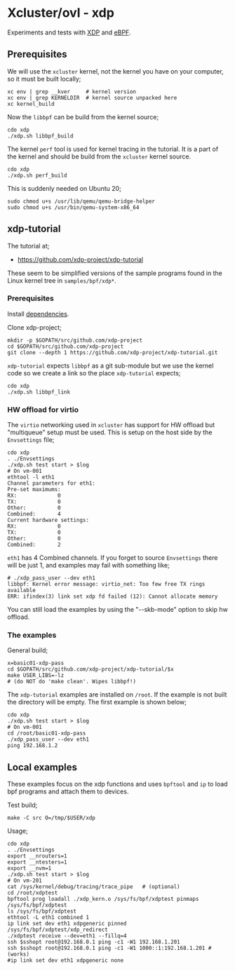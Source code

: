 # Xcluster/ovl - xdp

Experiments and tests with
[XDP](https://en.wikipedia.org/wiki/Express_Data_Path) and
[eBPF](https://ebpf.io/).

## Prerequisites

We will use the `xcluster` kernel, not the kernel you have on your
computer, so it must be built locally;

```
xc env | grep __kver     # kernel version
xc env | grep KERNELDIR  # kernel source unpacked here
xc kernel_build
```

Now the `libbpf` can be build from the kernel source;

```
cdo xdp
./xdp.sh libbpf_build
```

The kernel `perf` tool is used for kernel tracing in the tutorial. It
is a part of the kernel and should be build from the `xcluster` kernel
source.

```
cdo xdp
./xdp.sh perf_build
```

This is suddenly needed on Ubuntu 20;
```
sudo chmod u+s /usr/lib/qemu/qemu-bridge-helper
sudo chmod u+s /usr/bin/qemu-system-x86_64
```

## xdp-tutorial

The tutorial at;

* https://github.com/xdp-project/xdp-tutorial

These seem to be simplified versions of the sample programs found in
the Linux kernel tree in `samples/bpf/xdp*`.


### Prerequisites

Install
[dependencies](https://github.com/xdp-project/xdp-tutorial/blob/master/setup_dependencies.org).

Clone xdp-project;
```
mkdir -p $GOPATH/src/github.com/xdp-project
cd $GOPATH/src/github.com/xdp-project
git clone --depth 1 https://github.com/xdp-project/xdp-tutorial.git
```

`xdp-tutorial` expects `libbpf` as a git sub-module but we use the
kernel code so we create a link so the place `xdp-tutorial` expects;

```
cdo xdp
./xdp.sh libbpf_link
```

### HW offload for virtio

The `virtio` networking used in `xcluster` has support for HW offload
but "multiqueue" setup must be used. This is setup on the host side by
the `Envsettings` file;

```
cdo xdp
. ./Envsettings
./xdp.sh test start > $log
# On vm-001
ethtool -l eth1
Channel parameters for eth1:
Pre-set maximums:
RX:             0
TX:             0
Other:          0
Combined:       4
Current hardware settings:
RX:             0
TX:             0
Other:          0
Combined:       2
```

`eth1` has 4 Combined channels. If you forget to source `Envsettings`
there will be just 1, and examples may fail with something like;

```
# ./xdp_pass_user --dev eth1
libbpf: Kernel error message: virtio_net: Too few free TX rings available
ERR: ifindex(3) link set xdp fd failed (12): Cannot allocate memory
```

You can still load the examples by using the "--skb-mode" option to
skip hw offload.


### The examples

General build;
```
x=basic01-xdp-pass
cd $GOPATH/src/github.com/xdp-project/xdp-tutorial/$x
make USER_LIBS=-lz
# (do NOT do 'make clean'. Wipes libbpf!)
```

The `xdp-tutorial` examples are installed on `/root`. If the example
is not built the directory will be empty. The first example is shown
below;

```
cdo xdp
./xdp.sh test start > $log
# On vm-001
cd /root/basic01-xdp-pass
./xdp_pass_user --dev eth1
ping 192.168.1.2
```

## Local examples

These examples focus on the xdp functions and uses `bpftool` and `ip`
to load bpf programs and attach them to devices.

Test build;
```
make -C src O=/tmp/$USER/xdp
```

Usage;
```
cdo xdp
. ./Envsettings
export __nrouters=1
export __ntesters=1
export __nvm=1
./xdp.sh test start > $log
# On vm-201
cat /sys/kernel/debug/tracing/trace_pipe   # (optional)
cd /root/xdptest
bpftool prog loadall ./xdp_kern.o /sys/fs/bpf/xdptest pinmaps /sys/fs/bpf/xdptest
ls /sys/fs/bpf/xdptest
ethtool -L eth1 combined 1
ip link set dev eth1 xdpgeneric pinned /sys/fs/bpf/xdptest/xdp_redirect
./xdptest receive --dev=eth1 --fillq=4
ssh $sshopt root@192.168.0.1 ping -c1 -W1 192.168.1.201
ssh $sshopt root@192.168.0.1 ping -c1 -W1 1000::1:192.168.1.201 # (works)
#ip link set dev eth1 xdpgeneric none
```
